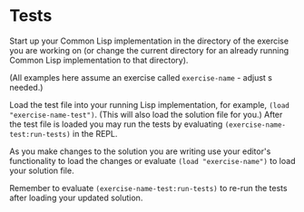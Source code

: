 # Tests

Start up your Common Lisp implementation in the directory of the exercise you are working on (or change the current directory for an already running Common Lisp implementation to that directory).

(All examples here assume an exercise called `exercise-name` - adjust s needed.)

Load the test file into your running Lisp implementation, for example, `(load "exercise-name-test")`. 
(This will also load the solution file for you.)
After the test file is loaded you may run the tests by evaluating `(exercise-name-test:run-tests)` in the REPL.

As you make changes to the solution you are writing use your editor's functionality to load the changes or evaluate `(load "exercise-name")` to load your solution file.

Remember to evaluate `(exercise-name-test:run-tests)` to re-run the tests after loading your updated solution.


